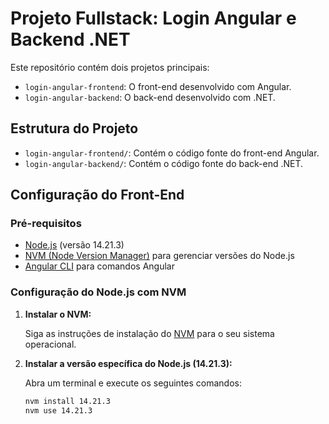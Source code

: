 # Projeto Fullstack: Login Angular e Backend .NET

Este repositório contém dois projetos principais:
- `login-angular-frontend`: O front-end desenvolvido com Angular.
- `login-angular-backend`: O back-end desenvolvido com .NET.

## Estrutura do Projeto

- `login-angular-frontend/`: Contém o código fonte do front-end Angular.
- `login-angular-backend/`: Contém o código fonte do back-end .NET.

## Configuração do Front-End

### Pré-requisitos

- [Node.js](https://nodejs.org/) (versão 14.21.3)
- [NVM (Node Version Manager)](https://github.com/nvm-sh/nvm) para gerenciar versões do Node.js
- [Angular CLI](https://angular.io/cli) para comandos Angular

### Configuração do Node.js com NVM

1. **Instalar o NVM:**

   Siga as instruções de instalação do [NVM](https://github.com/nvm-sh/nvm#installing-and-updating) para o seu sistema operacional.

2. **Instalar a versão específica do Node.js (14.21.3):**

   Abra um terminal e execute os seguintes comandos:

   ```bash
   nvm install 14.21.3
   nvm use 14.21.3
